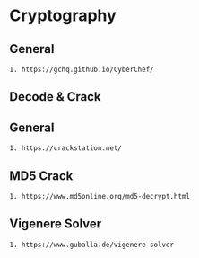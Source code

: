 
#  Cryptography

## General

```warp-runnable-command
1. https://gchq.github.io/CyberChef/
```

##  Decode & Crack

## General

```warp-runnable-command
1. https://crackstation.net/
```

## MD5 Crack

```warp-runnable-command
1. https://www.md5online.org/md5-decrypt.html
```

## Vigenere Solver

```warp-runnable-command
1. https://www.guballa.de/vigenere-solver
```